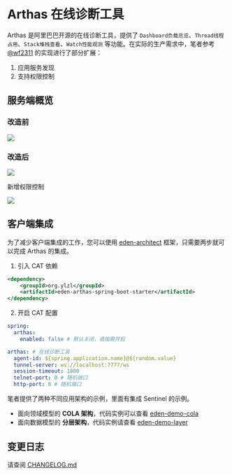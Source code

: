 # Arthas 在线诊断工具

Arthas 是阿里巴巴开源的在线诊断工具，提供了 `Dashboard负载总览`、`Thread线程占用`、`Stack堆栈查看`、`Watch性能观测` 等功能。在实际的生产需求中，笔者参考 [@wf2311](https://github.com/wf2311/arthas-ext) 的实现进行了部分扩展：
1. 应用服务发现
2. 支持权限控制

## 服务端概览

### 改造前

![](https://cdn.jsdelivr.net/gh/shiyindaxiaojie/eden-images/arthas/arthas-dashboard-overview-old.png)

### 改造后

![](https://cdn.jsdelivr.net/gh/shiyindaxiaojie/eden-images/arthas/arthas-dashboard-overview.png)

新增权限控制

![](https://cdn.jsdelivr.net/gh/shiyindaxiaojie/eden-images/arthas/arthas-dashboard-login.png)

## 客户端集成

为了减少客户端集成的工作，您可以使用 [eden-architect](https://github.com/shiyindaxiaojie/eden-architect) 框架，只需要两步就可以完成 Arthas 的集成。

1. 引入 CAT 依赖
````xml
<dependency>
    <groupId>org.ylzl</groupId>
    <artifactId>eden-arthas-spring-boot-starter</artifactId>
</dependency>
````
2. 开启 CAT 配置
````yaml
spring:
  arthas: 
    enabled: false # 默认关闭，请按需开启

arthas: # 在线诊断工具
  agent-id: ${spring.application.name}@${random.value}
  tunnel-server: ws://localhost:7777/ws
  session-timeout: 1800
  telnet-port: 0 # 随机端口
  http-port: 0 # 随机端口
````

笔者提供了两种不同应用架构的示例，里面有集成 Sentinel 的示例。
* 面向领域模型的 **COLA 架构**，代码实例可以查看 [eden-demo-cola](https://github.com/shiyindaxiaojie/eden-demo-cola)
* 面向数据模型的 **分层架构**，代码实例请查看 [eden-demo-layer](https://github.com/shiyindaxiaojie/eden-demo-layer)

## 变更日志

请查阅 [CHANGELOG.md](https://github.com/shiyindaxiaojie/arthas/blob/3.6.x/CHANGELOG.md)